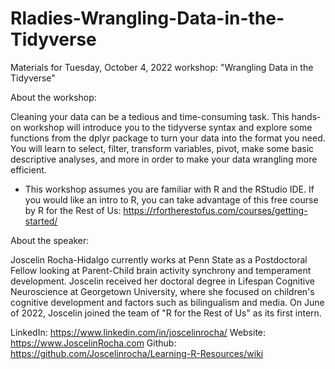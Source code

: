 # Rladies-Wrangling-Data-in-the-Tidyverse
Materials for Tuesday, October 4, 2022 workshop: "Wrangling Data in the Tidyverse"

About the workshop:

Cleaning your data can be a tedious and time-consuming task. This hands-on workshop will introduce you to the tidyverse syntax and explore some functions from the dplyr package to turn your data into the format you need. You will learn to select, filter, transform variables, pivot, make some basic descriptive analyses, and more in order to make your data wrangling more efficient.

* This workshop assumes you are familiar with R and the RStudio IDE. If you would like an intro to R, you can take advantage of this free course by R for the Rest of Us: https://rfortherestofus.com/courses/getting-started/

About the speaker:

Joscelin Rocha-Hidalgo currently works at Penn State as a Postdoctoral Fellow looking at Parent-Child brain activity synchrony and temperament development. Joscelin received her doctoral degree in Lifespan Cognitive Neuroscience at Georgetown University, where she focused on children's cognitive development and factors such as bilingualism and media. On June of 2022, Joscelin joined the team of "R for the Rest of Us" as its first intern.

LinkedIn: https://www.linkedin.com/in/joscelinrocha/
Website: https://www.JoscelinRocha.com
Github: https://github.com/Joscelinrocha/Learning-R-Resources/wiki

